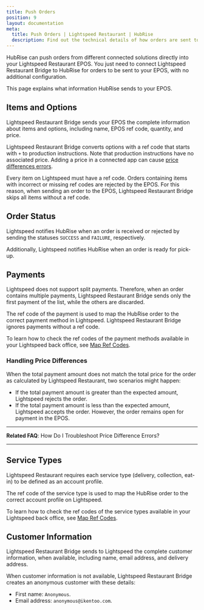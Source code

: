 ```yaml
---
title: Push Orders
position: 9
layout: documentation
meta:
  title: Push Orders | Lightspeed Restaurant | HubRise
  description: Find out the technical details of how orders are sent to Lightspeed from HubRise, which fields are passed and which are not.
---
```


HubRise can push orders from different connected solutions directly into your Lightspeed Restaurant EPOS. You just need to connect Lightspeed Restaurant Bridge to HubRise for orders to be sent to your EPOS, with no additional configuration.

This page explains what information HubRise sends to your EPOS.

## Items and Options

Lightspeed Restaurant Bridge sends your EPOS the complete information about items and options, including name, EPOS ref code, quantity, and price.

Lightspeed Restaurant Bridge converts options with a ref code that starts with `+` to production instructions. Note that production instructions have no associated price. Adding a price in a connected app can cause [price differences errors](/apps/lightspeed-restaurant/troubleshooting/price-differences-errors/).

Every item on Lightspeed must have a ref code. Orders containing items with incorrect or missing ref codes are rejected by the EPOS. For this reason, when sending an order to the EPOS, Lightspeed Restaurant Bridge skips all items without a ref code.

## Order Status

Lightspeed notifies HubRise when an order is received or rejected by sending the statuses `SUCCESS` and `FAILURE`, respectively.

Additionally, Lightspeed notifies HubRise when an order is ready for pick-up.

## Payments

Lightspeed does not support split payments. Therefore, when an order contains multiple payments, Lightspeed Restaurant Bridge sends only the first payment of the list, while the others are discarded.

The ref code of the payment is used to map the HubRise order to the correct payment method in Lightspeed. Lightspeed Restaurant Bridge ignores payments without a ref code.

To learn how to check the ref codes of the payment methods available in your Lightspeed back office, see [Map Ref Codes](/apps/lightspeed-restaurant/map-ref-codes#payment-methods).

### Handling Price Differences

When the total payment amount does not match the total price for the order as calculated by Lightspeed Restaurant, two scenarios might happen:

- If the total payment amount is greater than the expected amount, Lightspeed rejects the order.
- If the total payment amount is less than the expected amount, Lightspeed accepts the order. However, the order remains open for payment in the EPOS.

---

**Related FAQ**: <Link to="/apps/lightspeed-restaurant/troubleshooting/price-differences-errors/">How Do I Troubleshoot Price Difference Errors?</Link>

---

## Service Types

Lightspeed Restaurant requires each service type (delivery, collection, eat-in) to be defined as an account profile.

The ref code of the service type is used to map the HubRise order to the correct account profile on Lightspeed.

To learn how to check the ref codes of the service types available in your Lightspeed back office, see [Map Ref Codes](/apps/lightspeed-restaurant/map-ref-codes#service-types).

## Customer Information

Lightspeed Restaurant Bridge sends to Lightspeed the complete customer information, when available, including name, email address, and delivery address.

When customer information is not available, Lightspeed Restaurant Bridge creates an anonymous customer with these details:

- First name: `Anonymous`.
- Email address: `anonymous@ikentoo.com`.
